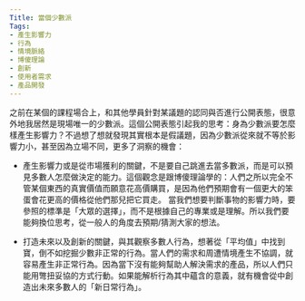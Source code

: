 ```yaml
---
Title: 當個少數派
Tags:
- 產生影響力
- 行為
- 情境脈絡
- 博傻理論
- 創新
- 使用者需求
- 產品開發
---
```


之前在某個的課程場合上，和其他學員針對某議題的認同與否進行公開表態，很意外地我居然是現場唯一的少數派。這個公開表態引起我的思考：身為少數派要怎麼樣產生影響力？不過想了想就發現其實根本是假議題，因為少數派從來就不等於影響力小，甚至因為立場不同，更多了洞察的機會：

- 產生影響力或是從市場獲利的關鍵，不是要自己跳進去當多數派，而是可以預見多數人怎麼做決定的能力。這個觀念是跟博傻理論學的：人們之所以完全不管某個東西的真實價值而願意花高價購買，是因為他們預期會有一個更大的笨蛋會花更高的價格從他們那兒把它買走。
  當我們想要判斷事物的影響力時，要參照的標準是「大眾的選擇」，而不是根據自己的專業或是理解。所以我們要能夠換位思考，從一般人的角度去預期/猜測大家的想法。

- 打造未來以及創新的關鍵，與其觀察多數人行為，想著從「平均值」中找到寶，倒不如挖掘少數非正常的行為。當人們的需求和周遭情境產生不協調，就容易產生非正常行為。因為當下沒有能夠幫助人解決需求的產品，所以人們只能用彆扭妥協的方式行動。如果能解析行為其中蘊含的意義，就有機會從中創造出未來多數人的「新日常行為」。